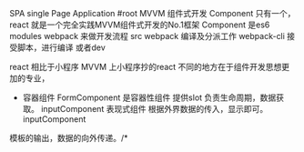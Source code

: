 SPA single Page Application
#root MVVM 组件式开发
Component 
只有一个，react 就是一个完全实践MVVM组件式开发的No.1框架
Component 是es6 modules
webpack 来做开发流程 src 
webpack 编译及分派工作
webpack-cli 接受脚本，进行编译 或者dev 

react 相比于小程序 MVVM 上小程序抄的react 
不同的地方在于组件开发思想更加的专业，
- 容器组件
    FormComponent  是容器性组件 提供slot 负责生命周期，数据获取。
        inputComponent 表现式组件 根据外界数据的传入，显示即可。
        inputComponent 

模板的输出，数据的向外传递。/*